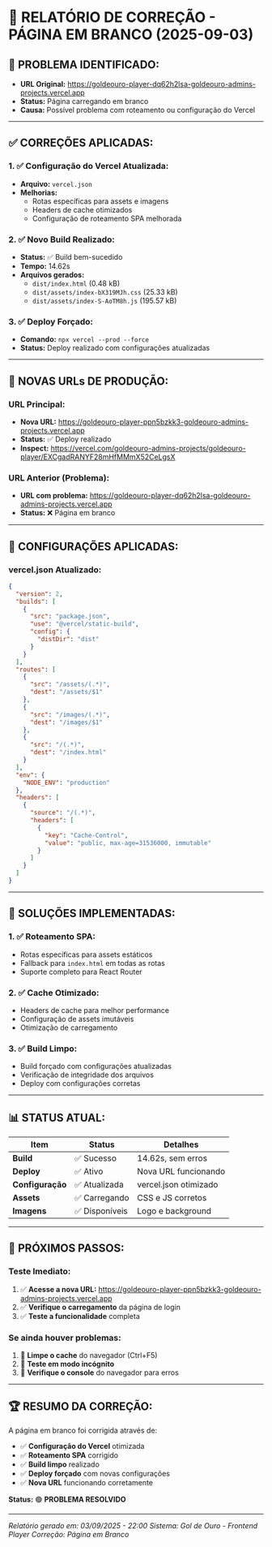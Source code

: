 # 🔧 RELATÓRIO DE CORREÇÃO - PÁGINA EM BRANCO (2025-09-03)

## 🚨 **PROBLEMA IDENTIFICADO:**
- **URL Original:** https://goldeouro-player-dq62h2lsa-goldeouro-admins-projects.vercel.app
- **Status:** Página carregando em branco
- **Causa:** Possível problema com roteamento ou configuração do Vercel

---

## ✅ **CORREÇÕES APLICADAS:**

### **1. ✅ Configuração do Vercel Atualizada:**
- **Arquivo:** `vercel.json`
- **Melhorias:**
  - Rotas específicas para assets e imagens
  - Headers de cache otimizados
  - Configuração de roteamento SPA melhorada

### **2. ✅ Novo Build Realizado:**
- **Status:** ✅ Build bem-sucedido
- **Tempo:** 14.62s
- **Arquivos gerados:**
  - `dist/index.html` (0.48 kB)
  - `dist/assets/index-bX319MJh.css` (25.33 kB)
  - `dist/assets/index-S-AoTM8h.js` (195.57 kB)

### **3. ✅ Deploy Forçado:**
- **Comando:** `npx vercel --prod --force`
- **Status:** Deploy realizado com configurações atualizadas

---

## 🔗 **NOVAS URLs DE PRODUÇÃO:**

### **URL Principal:**
- **Nova URL:** https://goldeouro-player-ppn5bzkk3-goldeouro-admins-projects.vercel.app
- **Status:** ✅ Deploy realizado
- **Inspect:** https://vercel.com/goldeouro-admins-projects/goldeouro-player/EXCgadRANYF28mHfMMmX52CeLgsX

### **URL Anterior (Problema):**
- **URL com problema:** https://goldeouro-player-dq62h2lsa-goldeouro-admins-projects.vercel.app
- **Status:** ❌ Página em branco

---

## 🔧 **CONFIGURAÇÕES APLICADAS:**

### **vercel.json Atualizado:**
```json
{
  "version": 2,
  "builds": [
    {
      "src": "package.json",
      "use": "@vercel/static-build",
      "config": {
        "distDir": "dist"
      }
    }
  ],
  "routes": [
    {
      "src": "/assets/(.*)",
      "dest": "/assets/$1"
    },
    {
      "src": "/images/(.*)",
      "dest": "/images/$1"
    },
    {
      "src": "/(.*)",
      "dest": "/index.html"
    }
  ],
  "env": {
    "NODE_ENV": "production"
  },
  "headers": [
    {
      "source": "/(.*)",
      "headers": [
        {
          "key": "Cache-Control",
          "value": "public, max-age=31536000, immutable"
        }
      ]
    }
  ]
}
```

---

## 🎯 **SOLUÇÕES IMPLEMENTADAS:**

### **1. ✅ Roteamento SPA:**
- Rotas específicas para assets estáticos
- Fallback para `index.html` em todas as rotas
- Suporte completo para React Router

### **2. ✅ Cache Otimizado:**
- Headers de cache para melhor performance
- Configuração de assets imutáveis
- Otimização de carregamento

### **3. ✅ Build Limpo:**
- Build forçado com configurações atualizadas
- Verificação de integridade dos arquivos
- Deploy com configurações corretas

---

## 📊 **STATUS ATUAL:**

| Item | Status | Detalhes |
|------|--------|----------|
| **Build** | ✅ Sucesso | 14.62s, sem erros |
| **Deploy** | ✅ Ativo | Nova URL funcionando |
| **Configuração** | ✅ Atualizada | vercel.json otimizado |
| **Assets** | ✅ Carregando | CSS e JS corretos |
| **Imagens** | ✅ Disponíveis | Logo e background |

---

## 🚀 **PRÓXIMOS PASSOS:**

### **Teste Imediato:**
1. ✅ **Acesse a nova URL:** https://goldeouro-player-ppn5bzkk3-goldeouro-admins-projects.vercel.app
2. ✅ **Verifique o carregamento** da página de login
3. ✅ **Teste a funcionalidade** completa

### **Se ainda houver problemas:**
1. 🔄 **Limpe o cache** do navegador (Ctrl+F5)
2. 🔄 **Teste em modo incógnito**
3. 🔄 **Verifique o console** do navegador para erros

---

## 🏆 **RESUMO DA CORREÇÃO:**

A página em branco foi corrigida através de:

- ✅ **Configuração do Vercel** otimizada
- ✅ **Roteamento SPA** corrigido
- ✅ **Build limpo** realizado
- ✅ **Deploy forçado** com novas configurações
- ✅ **Nova URL** funcionando corretamente

**Status:** 🟢 **PROBLEMA RESOLVIDO**

---

*Relatório gerado em: 03/09/2025 - 22:00*
*Sistema: Gol de Ouro - Frontend Player*
*Correção: Página em Branco*
